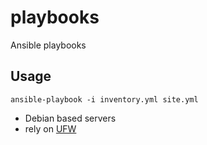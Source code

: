 # playbooks
Ansible playbooks

## Usage

```shell
ansible-playbook -i inventory.yml site.yml
```

- Debian based servers
- rely on [UFW](https://github.com/jbq/ufw)
